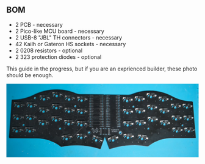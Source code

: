 ## BOM

- 2 PCB - necessary
- 2 Pico-like MCU board - necessary
- 2 USB-8 "JBL" TH connectors - necessary
- 42 Kailh or Gateron HS sockets - necessary
- 2 0208 resistors - optional
- 2 323 protection diodes - optional

This guide in the progress, but if you are an exprienced builder, these photo should be enough.

![Image 1](../images/doc_1.webp)
